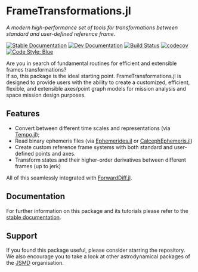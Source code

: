 
# FrameTransformations.jl

_A modern high-performance set of tools for transformations between standard and user-defined reference frame._

[![Stable Documentation](https://img.shields.io/badge/docs-stable-blue.svg)](https://juliaspacemissiondesign.github.io/FrameTransformations.jl/stable/) 
[![Dev Documentation](https://img.shields.io/badge/docs-dev-blue.svg)](https://juliaspacemissiondesign.github.io/FrameTransformations.jl/dev/) 
[![Build Status](https://github.com/JuliaSpaceMissionDesign/FrameTransformations.jl/actions/workflows/ci.yml/badge.svg?branch=main)](https://github.com/JuliaSpaceMissionDesign/FrameTransformations.jl/actions/workflows/ci.yml)
[![codecov](https://codecov.io/gh/JuliaSpaceMissionDesign/FrameTransformations.jl/branch/main/graph/badge.svg?token=7fj9BjJhKF)](https://codecov.io/gh/JuliaSpaceMissionDesign/FrameTransformations.jl)
[![Code Style: Blue](https://img.shields.io/badge/code%20style-blue-4495d1.svg)](https://github.com/invenia/BlueStyle)

Are you in search of fundamental routines for efficient and extensible frames transformations?  
If so, this package is the ideal starting point. FrameTransformations.jl is designed to 
provide users with  the ability to create a customized, efficient, flexible, and 
extensible axes/point graph models for mission analysis and space mission design purposes. 

## Features 

- Convert between different time scales and representations (via [Tempo.jl](https://github.com/JuliaSpaceMissionDesign/Tempo.jl));
- Read binary ephemeris files (via [Ephemerides.jl](https://github.com/JuliaSpaceMissionDesign/Ephemerides.jl) or [CalcephEphemeris.jl](https://github.com/JuliaSpaceMissionDesign/CalcephEphemeris.jl))
- Create custom reference frame systems with both standard and user-defined points and axes.
- Transform states and their higher-order derivatives between different frames (up to jerk)

All of this seamlessly integrated with [ForwardDiff.jl](https://github.com/JuliaDiff/ForwardDiff.jl).

## Documentation 
For further information on this package and its tutorials please refer to the 
[stable documentation](https://juliaspacemissiondesign.github.io/FrameTransformations.jl/stable/).

## Support
If you found this package useful, please consider starring the repository. We also encourage 
you to take a look at other astrodynamical packages of the [JSMD](https://github.com/JuliaSpaceMissionDesign/) organisation.